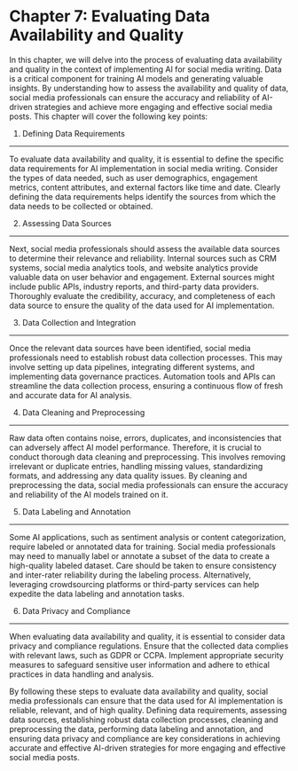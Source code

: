 Chapter 7: Evaluating Data Availability and Quality
===================================================

In this chapter, we will delve into the process of evaluating data availability and quality in the context of implementing AI for social media writing. Data is a critical component for training AI models and generating valuable insights. By understanding how to assess the availability and quality of data, social media professionals can ensure the accuracy and reliability of AI-driven strategies and achieve more engaging and effective social media posts. This chapter will cover the following key points:

1. Defining Data Requirements
-----------------------------

To evaluate data availability and quality, it is essential to define the specific data requirements for AI implementation in social media writing. Consider the types of data needed, such as user demographics, engagement metrics, content attributes, and external factors like time and date. Clearly defining the data requirements helps identify the sources from which the data needs to be collected or obtained.

2. Assessing Data Sources
-------------------------

Next, social media professionals should assess the available data sources to determine their relevance and reliability. Internal sources such as CRM systems, social media analytics tools, and website analytics provide valuable data on user behavior and engagement. External sources might include public APIs, industry reports, and third-party data providers. Thoroughly evaluate the credibility, accuracy, and completeness of each data source to ensure the quality of the data used for AI implementation.

3. Data Collection and Integration
----------------------------------

Once the relevant data sources have been identified, social media professionals need to establish robust data collection processes. This may involve setting up data pipelines, integrating different systems, and implementing data governance practices. Automation tools and APIs can streamline the data collection process, ensuring a continuous flow of fresh and accurate data for AI analysis.

4. Data Cleaning and Preprocessing
----------------------------------

Raw data often contains noise, errors, duplicates, and inconsistencies that can adversely affect AI model performance. Therefore, it is crucial to conduct thorough data cleaning and preprocessing. This involves removing irrelevant or duplicate entries, handling missing values, standardizing formats, and addressing any data quality issues. By cleaning and preprocessing the data, social media professionals can ensure the accuracy and reliability of the AI models trained on it.

5. Data Labeling and Annotation
-------------------------------

Some AI applications, such as sentiment analysis or content categorization, require labeled or annotated data for training. Social media professionals may need to manually label or annotate a subset of the data to create a high-quality labeled dataset. Care should be taken to ensure consistency and inter-rater reliability during the labeling process. Alternatively, leveraging crowdsourcing platforms or third-party services can help expedite the data labeling and annotation tasks.

6. Data Privacy and Compliance
------------------------------

When evaluating data availability and quality, it is essential to consider data privacy and compliance regulations. Ensure that the collected data complies with relevant laws, such as GDPR or CCPA. Implement appropriate security measures to safeguard sensitive user information and adhere to ethical practices in data handling and analysis.

By following these steps to evaluate data availability and quality, social media professionals can ensure that the data used for AI implementation is reliable, relevant, and of high quality. Defining data requirements, assessing data sources, establishing robust data collection processes, cleaning and preprocessing the data, performing data labeling and annotation, and ensuring data privacy and compliance are key considerations in achieving accurate and effective AI-driven strategies for more engaging and effective social media posts.

